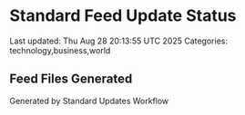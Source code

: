 # Standard Feed Update Status
Last updated: Thu Aug 28 20:13:55 UTC 2025
Categories: technology,business,world

## Feed Files Generated

Generated by Standard Updates Workflow
